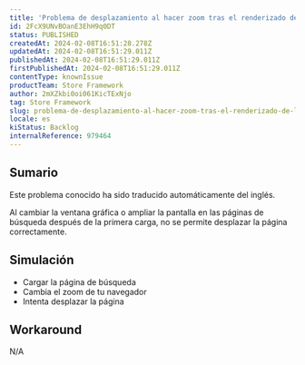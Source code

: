 ```yaml
---
title: 'Problema de desplazamiento al hacer zoom tras el renderizado de la página de búsqueda'
id: 2FcX9UNvBOanE3EhH9q0DT
status: PUBLISHED
createdAt: 2024-02-08T16:51:28.278Z
updatedAt: 2024-02-08T16:51:29.011Z
publishedAt: 2024-02-08T16:51:29.011Z
firstPublishedAt: 2024-02-08T16:51:29.011Z
contentType: knownIssue
productTeam: Store Framework
author: 2mXZkbi0oi061KicTExNjo
tag: Store Framework
slug: problema-de-desplazamiento-al-hacer-zoom-tras-el-renderizado-de-la-pagina-de-busqueda
locale: es
kiStatus: Backlog
internalReference: 979464
---
```


## Sumario

<div class="alert alert-info">
  <p>Este problema conocido ha sido traducido automáticamente del inglés.</p>
</div>



Al cambiar la ventana gráfica o ampliar la pantalla en las páginas de búsqueda después de la primera carga, no se permite desplazar la página correctamente.


##

## Simulación




- Cargar la página de búsqueda
- Cambia el zoom de tu navegador
- Intenta desplazar la página



## Workaround


N/A





